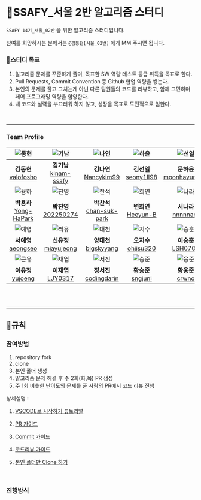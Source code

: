 # 📖SSAFY_서울 2반 알고리즘 스터디

`SSAFY 14기_서울_02반` 을 위한 알고리즘 스터디입니다.

참여를 희망하시는 분께서는 `@김동현[서울_02반]` 에게 MM 주시면 됩니다.
<br>

### 📌스터디 목표

1. 알고리즘 문제를 꾸준하게 풀며, 목표한 SW 역량 테스트 등급 취득을 목표로 한다.
2. Pull Requests, Commit Convention 등 Github 협업 역량을 쌓는다.
3. 본인의 문제를 풀고 그치는게 아닌 다른 팀원들의 코드를 리뷰하고, 함께 고민하며 페어 프로그래밍 역량을 함양한다.
4. 내 코드와 실력을 부끄러워 하지 않고, 성장을 목표로 도전적으로 임한다.

<br>



---

### Team Profile
|![동현](https://avatars.githubusercontent.com/u/58420112?v=4)|![기남](https://avatars.githubusercontent.com/u/221251691?v=4)|![나연](https://avatars.githubusercontent.com/u/79682888?v=4)|![하윤](https://avatars.githubusercontent.com/u/219803262?v=4)|![선일](https://avatars.githubusercontent.com/u/203397199?v=4)
|:---:|:---:|:---:|:---:|:---:|
|**김동현** <br> [valofosho](https://github.com/valofosho) <br>|**김기남** <br> [kinam-ssafy](https://github.com/kinam-ssafy)<br>| **김나연** <br> [Nancykim99](https://github.com/Nancykim99) <br>|**김선일** <br>[seony1ll98](https://github.com/seony1ll98)|**문하윤** <br>[moonhayun116](https://github.com/moonhayun116)<br>|
|![용하](https://avatars.githubusercontent.com/u/94966807?v=4)|![진영](https://avatars.githubusercontent.com/u/91312489?v=4)|![찬석](https://avatars.githubusercontent.com/u/221036337?v=4)|![희연](https://avatars.githubusercontent.com/u/197713492?v=4)|![나라](https://avatars.githubusercontent.com/u/221251629?v=4)|
|**박용하** <br> [Yong-HaPark](https://github.com/Yong-HaPark)<br>|**박진영** <br> [202250274](https://github.com/202250274)<br>| **박찬석** <br> [chan-suk-park](https://github.com/ckstjrl)<br>| **변희연** <br> [Heeyun-B](https://github.com/Heeyun-B)<br>|**서나라** <br>[nnnnnara](https://github.com/nnnnnara)<br>|
|![예영](https://avatars.githubusercontent.com/u/221251770?v=4)|![짝유](https://avatars.githubusercontent.com/u/78489159?v=4)|![대천](https://avatars.githubusercontent.com/u/221086209?v=4)|![지수](https://avatars.githubusercontent.com/u/151099185?v=4)|![승훈](https://avatars.githubusercontent.com/u/221937859?v=4)|
|**서예영** <br> [aeongseo](https://github.com/aeongseo)<br>|**신유정** <br>[miayujeong](https://github.com/miayujeong)<br>| **양대천** <br> [bigskyyang](https://github.com/bigskyyang) <br>|**오지수** <br> [ohjisu320](https://github.com/ohjisu320) <br>|**이승훈** <br> [LSH0707](https://github.com/LSH0707)<br>|
|![큰유](https://avatars.githubusercontent.com/u/221252746?v=4)|![재엽](https://avatars.githubusercontent.com/u/221252045?v=4)|![서진](https://avatars.githubusercontent.com/u/221236928?v=4)|![승준](https://avatars.githubusercontent.com/u/92257971?v=4)|![웅준](https://avatars.githubusercontent.com/u/221251702?v=4)|
|**이유정** <br> [yujoeng](https://github.com/yujoeng) <br>|**이재엽** <br> [LJY0317](https://github.com/LJY0317) <br>|**정서진**<br> [codingdarin](https://github.com/codingdarin) <br>|**황승준** <br>[sngjuni](https://github.com/sngjuni)<br>|**황웅준** <br> [crwno](https://github.com/crwno)<br>|

<br><br>



---

## 📜규칙

### 참여방법

1. repository fork
2. clone
3. 본인 폴더 생성
4. 알고리즘 문제 해결 후 주 2회(화,목) PR 생성
5. 주 1회 비슷한 난이도의 문제를 푼 사람의 PR에서 코드 리뷰 진행


상세설명 :
<br>


1. [VSCODE로 시작하기 튜토리얼](./.docs/GETTING_STARTED.md)


2. [PR 가이드](./.docs/PULL_REQUESTS_GUIDE.md)


3. [Commit 가이드](./.docs/HOW_TO_COMMIT_GUIDE.md)


4. [코드리뷰 가이드](./.docs/CODE_REVIEW_GUIDE.md)


5. [본인 폴더만 Clone 하기](./.docs/Only_My_Folder_Clone_Guide.md)


<br>

### 진행방식
